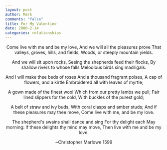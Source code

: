 ```yaml
--- 
layout: post
author: Mark
comments: "false"
title: For My Valentine
date: 2000-2-14
categories: relationships
---
```

<div align="center">



Come live with me and be my love,
And we will all the pleasures prove
That valleys, groves, hills, and fields,
Woods, or steeply mountain yields.

And we will sit upon rocks,
Seeing the shepherds feed their flocks,
By shallow rivers to whose falls
Melodious birds sing madrigals.

And I will make thee beds of roses
And a thousand fragrant poises,
A cap of flowers, and a kirtle
Embroidered all with leaves of myrtle;

A gown made of the finest wool
Which from our pretty lambs we pull;
Fair lined slippers for the cold,
With buckles of the purest gold;

A belt of straw and ivy buds,
With coral clasps and amber studs;
And if these pleasures may thee move,
Come live with me, and be my love.

The shepherd's swains shall dance and sing
For thy delight each May morning:
If these delights thy mind may move,
Then live with me and be my love.





~Christopher Marlowe 1599
</div>
